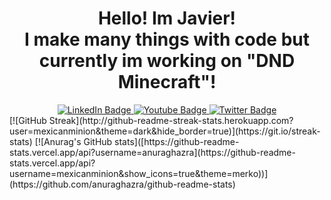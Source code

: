 <div id="header" align="center">
  <h1> Hello! Im Javier!<br>I make many things with code but currently im working on "DND Minecraft"!</h1>
  <img src="https://komarev.com/ghpvc/?username=mexicanminion&style=flat-square&color=green" alt=""/>
</div>

<div id="badges" align="center">
  <a href="https://www.linkedin.com/in/javier-moncada-7a6111213/">
    <img src="https://img.shields.io/badge/LinkedIn-blue?style=for-the-badge&logo=linkedin&logoColor=white" alt="LinkedIn Badge"/>
  </a>
  <a href="https://www.youtube.com/mexicanminion">
    <img src="https://img.shields.io/badge/YouTube-red?style=for-the-badge&logo=youtube&logoColor=white" alt="Youtube Badge"/>
  </a>
  <a href="https://twitter.com/mexminion">
    <img src="https://img.shields.io/badge/Twitter-blue?style=for-the-badge&logo=twitter&logoColor=white" alt="Twitter Badge"/>
  </a>
</div>

<div>
  [![GitHub Streak](http://github-readme-streak-stats.herokuapp.com?user=mexicanminion&theme=dark&hide_border=true)](https://git.io/streak-stats)
  [![Anurag's GitHub stats]([https://github-readme-stats.vercel.app/api?username=anuraghazra](https://github-readme-stats.vercel.app/api?username=mexicanminion&show_icons=true&theme=merko))](https://github.com/anuraghazra/github-readme-stats)
<div/>

